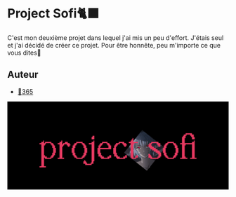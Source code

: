 
# Project Sofi🐈‍⬛

C'est mon deuxième projet dans lequel j'ai mis un peu d'effort. J'étais seul et j'ai décidé de créer ce projet. Pour être honnête, peu m'importe ce que vous dites🌸


## Auteur

- [🗽365](https://www.github.com/unharne)


![💝](projectsofi.png)
